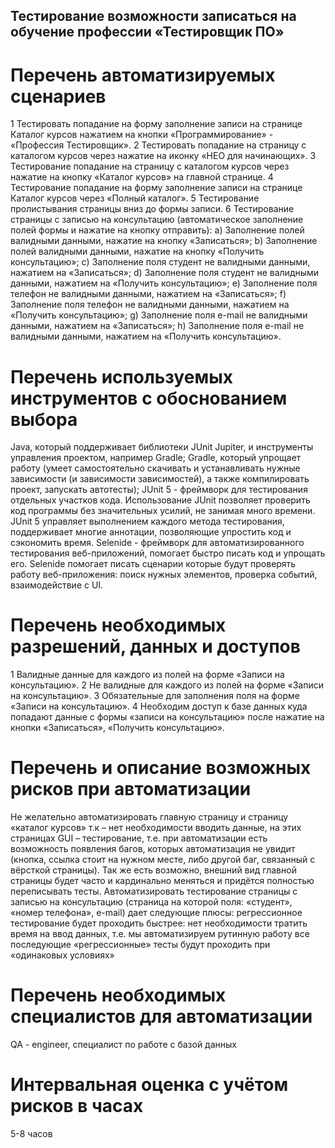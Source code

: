 ## Тестирование возможности записаться на обучение профессии «Тестировщик ПО»

# Перечень автоматизируемых сценариев
1 Тестировать попадание на форму заполнение записи на странице Каталог курсов нажатием на кнопки «Программирование» - «Профессия Тестировщик».
2 Тестировать попадание на страницу с каталогом курсов через нажатие на иконку «НЕО для начинающих».
3 Тестирование попадание на страницу с каталогом курсов через нажатие на кнопку «Каталог курсов» на главной странице.
4 Тестирование попадание на форму заполнение записи на странице Каталог курсов через «Полный каталог».
5 Тестирование пролистывания страницы вниз до формы записи.
6 Тестирование страницы с записью на консультацию (автоматическое заполнение полей формы и нажатие на кнопку отправить):
a) Заполнение полей валидными данными, нажатие на кнопку «Записаться»;
b) Заполнение полей валидными данными, нажатие на кнопку «Получить консультацию»;
c) Заполнение поля студент не валидными данными, нажатием на «Записаться»;
d) Заполнение поля студент не валидными данными, нажатием на «Получить консультацию»;
e) Заполнение поля телефон не валидными данными, нажатием на «Записаться»;
f) Заполнение поля телефон не валидными данными, нажатием на «Получить консультацию»;
g) Заполнение поля e-mail не валидными данными, нажатием на «Записаться»;
h) Заполнение поля e-mail не валидными данными, нажатием на «Получить консультацию».

# Перечень используемых инструментов с обоснованием выбора
Java, который поддерживает библиотеки JUnit Jupiter, и инструменты управления проектом, например Gradle;
Gradle, который упрощает работу (умеет самостоятельно скачивать и устанавливать нужные зависимости (и зависимости зависимостей), а также компилировать проект, запускать автотесты);
JUnit 5 - фреймворк для тестирования отдельных участков кода. Использование JUnit позволяет проверить код программы без значительных усилий, не занимая много времени. JUnit 5 управляет выполнением каждого метода тестирования, поддерживает многие аннотации, позволяющие упростить код и сэкономить время.
Selenide - фреймворк для автоматизированного тестирования веб-приложений, помогает быстро писать код и упрощать его. Selenide помогает писать сценарии которые будут проверять работу веб-приложения: поиск нужных элементов, проверка событий, взаимодействие с UI.

# Перечень необходимых разрешений, данных и доступов
1 Валидные данные для каждого из полей на форме «Записи на консультацию».
2 Не валидные для каждого из полей на форме «Записи на консультацию».
3 Обязательные для заполнения поля на форме «Записи на консультацию».
4 Необходим доступ к базе данных куда попадают данные с формы «записи на консультацию» после нажатие на кнопки «Записаться», «Получить консультацию».

# Перечень и описание возможных рисков при автоматизации
Не желательно автоматизировать главную страницу и страницу «каталог курсов» т.к – нет необходимости вводить данные, на этих страницах GUI – тестирование, т.е. при автоматизации есть возможность появления багов, которых автоматизация не увидит (кнопка, ссылка стоит на нужном месте, либо другой баг, связанный с вёрсткой страницы). Так же есть возможно, внешний вид главной страницы будет часто и кардинально меняться и придётся полностью переписывать тесты. Автоматизировать тестирование страницы с записью на консультацию (страница на которой поля: «студент», «номер телефона», e-mail) дает следующие плюсы:
регрессионное тестирование будет проходить быстрее:
нет необходимости тратить время на ввод данных, т.е. мы автоматизируем рутинную работу
все последующие «регрессионные» тесты будут проходить при «одинаковых условиях»

# Перечень необходимых специалистов для автоматизации
QA - engineer, специалист по работе с базой данных

# Интервальная оценка с учётом рисков в часах
5-8 часов
